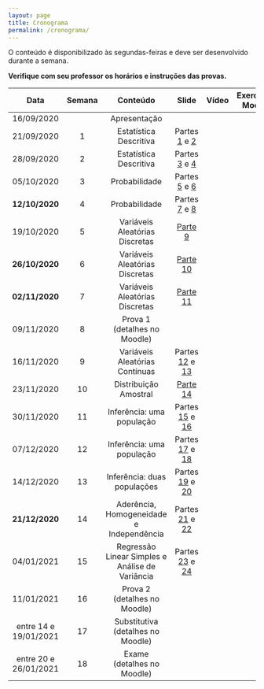 ```yaml
---
layout: page
title: Cronograma
permalink: /cronograma/
---
```





O conteúdo é disponibilizado às segundas-feiras e deve ser desenvolvido durante a semana.

**Verifique com seu professor os horários e instruções das provas.**

| Data          | Semana          | Conteúdo | Slide  | Vídeo | Exercícios Moodle | Vídeo Extra | 
|:-------------:|:-------------:| :-------:| :-------:|:-------:|:-------:|:-------:|
| 16/09/2020    |  |     Apresentação    |  |     |        |        |        |
| 21/09/2020    |   1       | Estatística Descritiva    |  Partes [1](http://me414-unicamp.github.io/aulas/slides/parte01/parte01.html) e [2](http://me414-unicamp.github.io/aulas/slides/parte02/parte02.html)| |
| 28/09/2020    |   2      | Estatística Descritiva    | Partes [3](http://me414-unicamp.github.io/aulas/slides/parte03/parte03.html) e [4](http://me414-unicamp.github.io/aulas/slides/parte04/parte04.html)| |
| 05/10/2020    |   3       | Probabilidade    | Partes [5](http://me414-unicamp.github.io/aulas/slides/parte05/parte05.html) e [6](http://me414-unicamp.github.io/aulas/slides/parte06/parte06.html)   |  |
| **12/10/2020**    |   4     | Probabilidade      |Partes [7](http://me414-unicamp.github.io/aulas/slides/parte07/parte07.html) e [8](http://me414-unicamp.github.io/aulas/slides/parte08/parte08.html)  | |
| 19/10/2020   |   5       | Variáveis Aleatórias Discretas    | [Parte 9](http://me414-unicamp.github.io/aulas/slides/parte09/parte09.html)   |  |
| **26/10/2020**    |   6      |Variáveis Aleatórias Discretas     | [Parte 10](http://me414-unicamp.github.io/aulas/slides/parte10/parte10.html)    | |
| **02/11/2020**    |   7       |Variáveis Aleatórias Discretas    |  [Parte 11](http://me414-unicamp.github.io/aulas/slides/parte11/parte11.html) |  |
| 09/11/2020    |   8           |  Prova 1 (detalhes no Moodle) |       |
| 16/11/2020    |   9       | Variáveis Aleatórias Contínuas    | Partes [12](http://me414-unicamp.github.io/aulas/slides/parte12/parte12.html) e [13](http://me414-unicamp.github.io/aulas/slides/parte13/parte13.html)   |      |
| 23/11/2020    |  10       | Distribuição Amostral     |  [Parte 14](http://me414-unicamp.github.io/aulas/slides/parte14/parte14.html)    | 
| 30/11/2020   |  11   | Inferência: uma população     |   Partes [15](http://me414-unicamp.github.io/aulas/slides/parte15/parte15.html) e [16](http://me414-unicamp.github.io/aulas/slides/parte16/parte16.html)      | 
| 07/12/2020    |  12    | Inferência: uma população    |   Partes [17](http://me414-unicamp.github.io/aulas/slides/parte17/parte17.html) e [18](http://me414-unicamp.github.io/aulas/slides/parte18/parte18.html) |
| 14/12/2020    |  13   | Inferência: duas populações     | Partes [19](http://me414-unicamp.github.io/aulas/slides/parte19/parte19.html) e [20](http://me414-unicamp.github.io/aulas/slides/parte20/parte20.html)   | 
| **21/12/2020**    | 14 | Aderência, Homogeneidade e Independência | Partes [21](http://me414-unicamp.github.io/aulas/slides/parte21/parte21.html) e [22](http://me414-unicamp.github.io/aulas/slides/parte22/parte22.html)        |    | 
| 04/01/2021    |  15 | Regressão Linear Simples e Análise de Variância | Partes [23](http://me414-unicamp.github.io/aulas/slides/parte23/parte23.html) e [24](http://me414-unicamp.github.io/aulas/slides/parte24/parte24.html)           |    | 
| 11/01/2021    | 16 | Prova 2 (detalhes no Moodle)   |    | 
| entre 14 e 19/01/2021    |  17    | Substitutiva (detalhes no Moodle)   | 
| entre 20 e 26/01/2021 |  18 | Exame (detalhes no Moodle)


